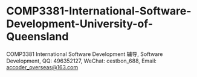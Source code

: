 # COMP3381-International-Software-Development-University-of-Queensland
COMP3381 International Software Development 辅导, Software Development, QQ: 496352127, WeChat: cestbon_688, Email: accoder_overseas@163.com
